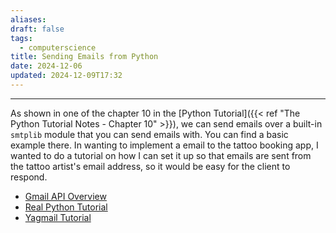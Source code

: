 ```yaml
---
aliases: 
draft: false
tags:
  - computerscience
title: Sending Emails from Python
date: 2024-12-06
updated: 2024-12-09T17:32
---
```


-------------------------------------------------------------------------------

As shown in one of the chapter 10 in the [Python Tutorial]({{< ref "The Python Tutorial Notes - Chapter 10" >}}), we can send emails over a built-in `smtplib` module that you can send emails with. You can find a basic example there. In wanting to implement a email to the tattoo booking app, I wanted to do a tutorial on how I can set it up so that emails are sent from the tattoo artist's email address, so it would be easy for the client to respond. 

- [Gmail API Overview](https://developers.google.com/gmail/api/guides)
- [Real Python Tutorial](https://realpython.com/python-send-email/)
- [Yagmail Tutorial](https://github.com/kootenpv/yagmail/blob/master/README.md)
